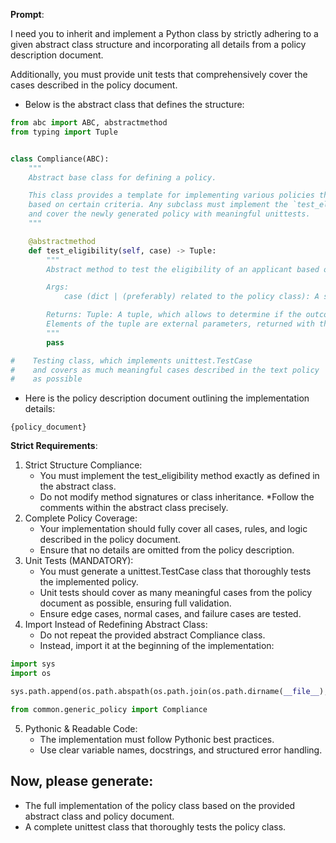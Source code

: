 **Prompt**:

I need you to inherit and implement a Python class by strictly adhering to a given abstract class structure and incorporating all details from a policy description document.

Additionally, you must provide unit tests that comprehensively cover the cases described in the policy document.

* Below is the abstract class that defines the structure:
```python
from abc import ABC, abstractmethod
from typing import Tuple


class Compliance(ABC):
    """
    Abstract base class for defining a policy.

    This class provides a template for implementing various policies that need to test eligibility
    based on certain criteria. Any subclass must implement the `test_eligibility` method
    and cover the newly generated policy with meaningful unittests.
    """

    @abstractmethod
    def test_eligibility(self, case) -> Tuple:
        """
        Abstract method to test the eligibility of an applicant based on the provided information.

        Args:
            case (dict | (preferably) related to the policy class): A super class, containing the row information.

        Returns: Tuple: A tuple, which allows to determine if the outcome of the test is positive and negative.
        Elements of the tuple are external parameters, returned with the result (eligibility, fee, error message, etc).
        """
        pass

#    Testing class, which implements unittest.TestCase
#    and covers as much meaningful cases described in the text policy  document,
#    as possible

```

* Here is the policy description document outlining the implementation details:
```text
{policy_document}
```

**Strict Requirements**:
1. Strict Structure Compliance:
   * You must implement the test_eligibility method exactly as defined in the abstract class.
   * Do not modify method signatures or class inheritance.
   *Follow the comments within the abstract class precisely.
2. Complete Policy Coverage:
    * Your implementation should fully cover all cases, rules, and logic described in the policy document.
    * Ensure that no details are omitted from the policy description.
3. Unit Tests (MANDATORY):
   * You must generate a unittest.TestCase class that thoroughly tests the implemented policy.
   * Unit tests should cover as many meaningful cases from the policy document as possible, ensuring full validation.
   * Ensure edge cases, normal cases, and failure cases are tested.
4. Import Instead of Redefining Abstract Class:
   * Do not repeat the provided abstract Compliance class.
   * Instead, import it at the beginning of the implementation:

```python
import sys
import os

sys.path.append(os.path.abspath(os.path.join(os.path.dirname(__file__), "../..")))

from common.generic_policy import Compliance
```
5. Pythonic & Readable Code:
   * The implementation must follow Pythonic best practices.
   * Use clear variable names, docstrings, and structured error handling.

## Now, please generate:
* The full implementation of the policy class based on the provided abstract class and policy document.
* A complete unittest class that thoroughly tests the policy class.
